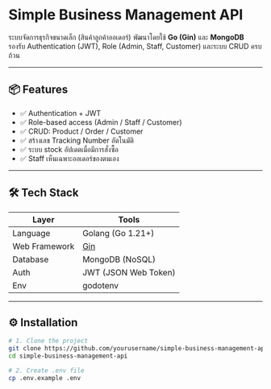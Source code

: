 # Simple Business Management API

ระบบจัดการธุรกิจขนาดเล็ก (สินค้าลูกค้าออเดอร์) พัฒนาโดยใช้ **Go (Gin)** และ **MongoDB**  
รองรับ Authentication (JWT), Role (Admin, Staff, Customer) และระบบ CRUD ครบถ้วน

---

## 📦 Features

- ✅ Authentication + JWT
- ✅ Role-based access (Admin / Staff / Customer)
- ✅ CRUD: Product / Order / Customer
- ✅ สร้างเลข Tracking Number อัตโนมัติ
- ✅ ระบบ stock อัปเดตเมื่อมีการสั่งซื้อ
- ✅ Staff เห็นเฉพาะออเดอร์ของตนเอง

---

## 🛠 Tech Stack

| Layer         | Tools                     |
|---------------|----------------------------|
| Language      | Golang (Go 1.21+)         |
| Web Framework | [Gin](https://github.com/gin-gonic/gin) |
| Database      | MongoDB (NoSQL)           |
| Auth          | JWT (JSON Web Token)      |
| Env           | godotenv                  |

---

## ⚙️ Installation

```bash
# 1. Clone the project
git clone https://github.com/yourusername/simple-business-management-api.git
cd simple-business-management-api

# 2. Create .env file
cp .env.example .env